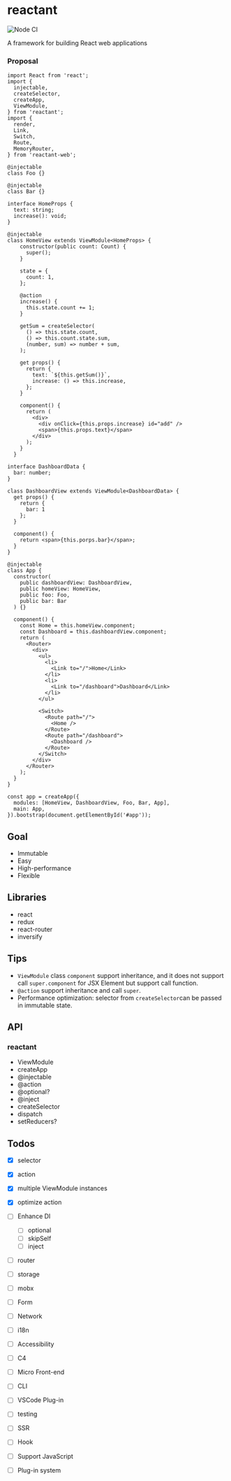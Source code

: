 # reactant

![Node CI](https://github.com/unadlib/reactant/workflows/Node%20CI/badge.svg)

A framework for building React web applications

### Proposal

```tsx
import React from 'react';
import {
  injectable,
  createSelector,
  createApp,
  ViewModule,
} from 'reactant';
import {
  render,
  Link,
  Switch,
  Route,
  MemoryRouter,
} from 'reactant-web';

@injectable
class Foo {}

@injectable
class Bar {}

interface HomeProps {
  text: string;
  increase(): void;
}

@injectable
class HomeView extends ViewModule<HomeProps> {
    constructor(public count: Count) {
      super();
    }

    state = {
      count: 1,
    };

    @action
    increase() {
      this.state.count += 1;
    }

    getSum = createSelector(
      () => this.state.count,
      () => this.count.state.sum,
      (number, sum) => number + sum,
    );

    get props() {
      return {
        text: `${this.getSum()}`,
        increase: () => this.increase,
      };
    }

    component() {
      return (
        <div>
          <div onClick={this.props.increase} id="add" />
          <span>{this.props.text}</span>
        </div>
      );
    }
  }

interface DashboardData {
  bar: number;
}

class DashboardView extends ViewModule<DashboardData> {
  get props() {
    return {
      bar: 1
    };
  }

  component() {
    return <span>{this.porps.bar}</span>;
  }
}

@injectable
class App {
  constructor(
    public dashboardView: DashboardView,
    public homeView: HomeView,
    public foo: Foo,
    public bar: Bar
  ) {}

  component() {
    const Home = this.homeView.component;
    const Dashboard = this.dashboardView.component;
    return (
      <Router>
        <div>
          <ul>
            <li>
              <Link to="/">Home</Link>
            </li>
            <li>
              <Link to="/dashboard">Dashboard</Link>
            </li>
          </ul>

          <Switch>
            <Route path="/">
              <Home />
            </Route>
            <Route path="/dashboard">
              <Dashboard />
            </Route>
          </Switch>
        </div>
      </Router>
    );
  }
}

const app = createApp({
  modules: [HomeView, DashboardView, Foo, Bar, App],
  main: App,
}).bootstrap(document.getElementById('#app'));
```

## Goal

* Immutable
* Easy
* High-performance
* Flexible

## Libraries

* react
* redux
* react-router
* inversify

## Tips

* `ViewModule` class `component` support inheritance, and it does not support call `super.component` for JSX Element but support call function.
* `@action` support inheritance and call `super`.
* Performance optimization: selector from `createSelector`can be passed in immutable state.

## API

### reactant

* ViewModule
* createApp
* @injectable
* @action
* @optional?
* @inject
* createSelector
* dispatch
* setReducers?

## Todos

- [x] selector
- [x] action
- [x] multiple ViewModule instances
- [x] optimize action
- [ ] Enhance DI
  - [ ] optional
  - [ ] skipSelf
  - [ ] inject
- [ ] router
- [ ] storage

- [ ] mobx
- [ ] Form
- [ ] Network
- [ ] i18n
- [ ] Accessibility
- [ ] C4
- [ ] Micro Front-end
- [ ] CLI
- [ ] VSCode Plug-in
- [ ] testing
- [ ] SSR
- [ ] Hook
- [ ] Support JavaScript
- [ ] Plug-in system
